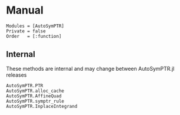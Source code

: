 # Manual

```@autodocs
Modules = [AutoSymPTR]
Private = false
Order   = [:function]
```

## Internal

These methods are internal and may change between AutoSymPTR.jl releases

```@docs
AutoSymPTR.PTR
AutoSymPTR.alloc_cache
AutoSymPTR.AffineQuad
AutoSymPTR.symptr_rule
AutoSymPTR.InplaceIntegrand
```